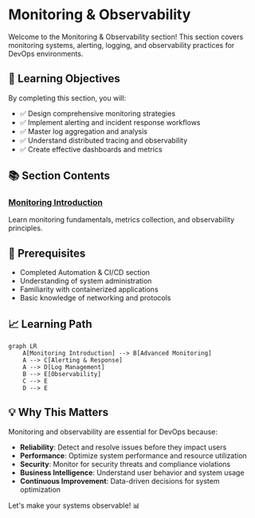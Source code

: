# Monitoring & Observability

Welcome to the Monitoring & Observability section! This section covers monitoring systems, alerting, logging, and observability practices for DevOps environments.

## 🎯 Learning Objectives

By completing this section, you will:

- ✅ Design comprehensive monitoring strategies
- ✅ Implement alerting and incident response workflows
- ✅ Master log aggregation and analysis
- ✅ Understand distributed tracing and observability
- ✅ Create effective dashboards and metrics

## 📚 Section Contents

### [Monitoring Introduction](introduction.md)

Learn monitoring fundamentals, metrics collection, and observability principles.

## 🏁 Prerequisites

- Completed Automation & CI/CD section
- Understanding of system administration
- Familiarity with containerized applications
- Basic knowledge of networking and protocols

## 📈 Learning Path

```mermaid
graph LR
    A[Monitoring Introduction] --> B[Advanced Monitoring]
    A --> C[Alerting & Response]
    A --> D[Log Management]
    B --> E[Observability]
    C --> E
    D --> E
```

## 💡 Why This Matters

Monitoring and observability are essential for DevOps because:

- **Reliability**: Detect and resolve issues before they impact users
- **Performance**: Optimize system performance and resource utilization
- **Security**: Monitor for security threats and compliance violations
- **Business Intelligence**: Understand user behavior and system usage
- **Continuous Improvement**: Data-driven decisions for system optimization

Let's make your systems observable! 📊
